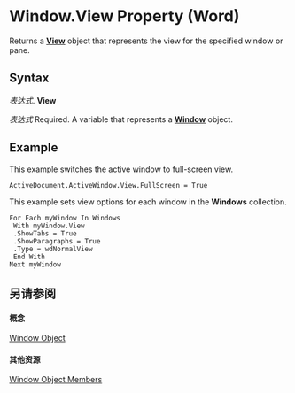 
# Window.View Property (Word)

Returns a  **[View](8bf5b26b-14c0-1985-65b2-3e034360baeb.md)** object that represents the view for the specified window or pane.


## Syntax

 _表达式_. **View**

 _表达式_ Required. A variable that represents a **[Window](d92f83f9-ae44-56c0-4584-7a9359253c6d.md)** object.


## Example

This example switches the active window to full-screen view.


```
ActiveDocument.ActiveWindow.View.FullScreen = True
```

This example sets view options for each window in the  **Windows** collection.




```
For Each myWindow In Windows 
 With myWindow.View 
 .ShowTabs = True 
 .ShowParagraphs = True 
 .Type = wdNormalView 
 End With 
Next myWindow
```


## 另请参阅


#### 概念


[Window Object](d92f83f9-ae44-56c0-4584-7a9359253c6d.md)
#### 其他资源


[Window Object Members](http://msdn.microsoft.com/library/c0dec747-3695-4f96-ea25-05b6494aad7e%28Office.15%29.aspx)
